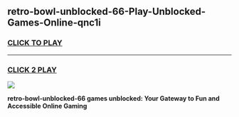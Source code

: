 
## retro-bowl-unblocked-66-Play-Unblocked-Games-Online-qnc1i
<h3>
<a href="https://premium76.site?title=retro-bowl-unblocked-66&ref=25A">CLICK TO PLAY</a></h3>
<hr>

<h3>
<a href="https://premium76.site?title=retro-bowl-unblocked-66&ref=25A">CLICK 2 PLAY</a>
  
</h3>

<a href="https://premium76.site?title=retro-bowl-unblocked-66&ref=25A"><img src="https://clearcache.store/games.png"></a>


**retro-bowl-unblocked-66 games unblocked: Your Gateway to Fun and Accessible Online Gaming**

